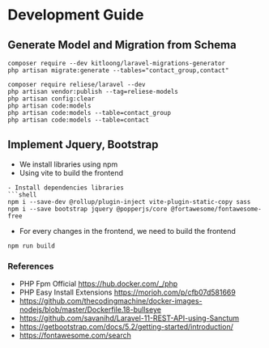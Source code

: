 Development Guide
=================

## Generate Model and Migration from Schema
```shell
composer require --dev kitloong/laravel-migrations-generator
php artisan migrate:generate --tables="contact_group,contact"

composer require reliese/laravel --dev
php artisan vendor:publish --tag=reliese-models
php artisan config:clear
php artisan code:models
php artisan code:models --table=contact_group
php artisan code:models --table=contact
```

## Implement Jquery, Bootstrap
- We install libraries using npm
- Using vite to build the frontend
```shell
- Install dependencies libraries
```shell
npm i --save-dev @rollup/plugin-inject vite-plugin-static-copy sass
npm i --save bootstrap jquery @popperjs/core @fortawesome/fontawesome-free
```
- For every changes in the frontend, we need to build the frontend
```shell
npm run build
```

### References
- PHP Fpm Official https://hub.docker.com/_/php
- PHP Easy Install Extensions https://morioh.com/p/cfb07d581669
- https://github.com/thecodingmachine/docker-images-nodejs/blob/master/Dockerfile.18-bullseye
- https://github.com/savanihd/Laravel-11-REST-API-using-Sanctum
- https://getbootstrap.com/docs/5.2/getting-started/introduction/
- https://fontawesome.com/search
